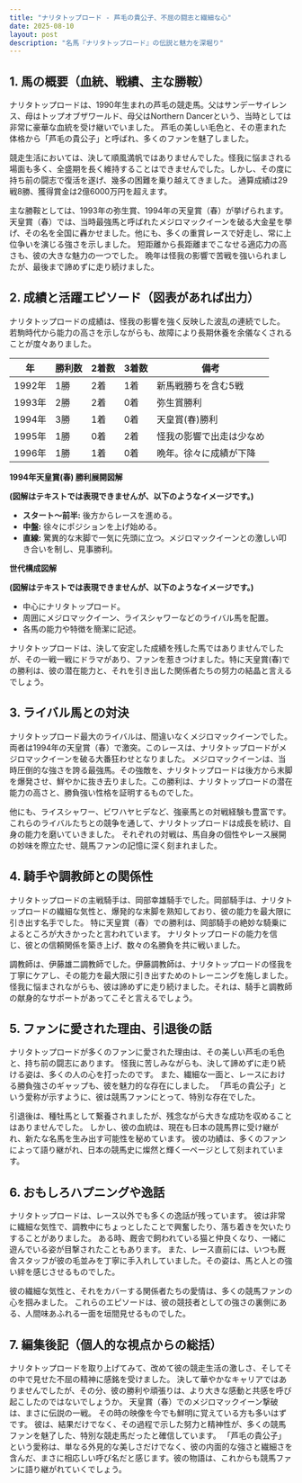```yaml
---
title: "ナリタトップロード - 芦毛の貴公子、不屈の闘志と繊細な心"
date: 2025-08-10
layout: post
description: "名馬『ナリタトップロード』の伝説と魅力を深堀り"
---
```


## 1. 馬の概要（血統、戦績、主な勝鞍）

ナリタトップロードは、1990年生まれの芦毛の競走馬。父はサンデーサイレンス、母はトップオブザワールド、母父はNorthern Dancerという、当時としては非常に豪華な血統を受け継いでいました。  芦毛の美しい毛色と、その恵まれた体格から「芦毛の貴公子」と呼ばれ、多くのファンを魅了しました。

競走生活においては、決して順風満帆ではありませんでした。怪我に悩まされる場面も多く、全盛期を長く維持することはできませんでした。しかし、その度に持ち前の闘志で復活を遂げ、幾多の困難を乗り越えてきました。  通算成績は29戦8勝、獲得賞金は2億6000万円を超えます。

主な勝鞍としては、1993年の弥生賞、1994年の天皇賞（春）が挙げられます。天皇賞（春）では、当時最強馬と呼ばれたメジロマックイーンを破る大金星を挙げ、その名を全国に轟かせました。他にも、多くの重賞レースで好走し、常に上位争いを演じる強さを示しました。  短距離から長距離までこなせる適応力の高さも、彼の大きな魅力の一つでした。  晩年は怪我の影響で苦戦を強いられましたが、最後まで諦めずに走り続けました。


## 2. 成績と活躍エピソード（図表があれば出力）

ナリタトップロードの成績は、怪我の影響を強く反映した波乱の連続でした。  若駒時代から能力の高さを示しながらも、故障により長期休養を余儀なくされることが度々ありました。


| 年 | 勝利数 | 2着数 | 3着数 | 備考 |
|---|---|---|---|---|
| 1992年 | 1勝 | 2着 | 1着 | 新馬戦勝ちを含む5戦 |
| 1993年 | 2勝 | 2着 | 0着 | 弥生賞勝利 |
| 1994年 | 3勝 | 1着 | 0着 | 天皇賞(春)勝利 |
| 1995年 | 1勝 | 0着 | 2着 | 怪我の影響で出走は少なめ |
| 1996年 | 1勝 | 1着 | 0着 | 晩年。徐々に成績が下降 |


**1994年天皇賞(春) 勝利展開図解**

**(図解はテキストでは表現できませんが、以下のようなイメージです。)**

* **スタート～前半:** 後方からレースを進める。
* **中盤:**  徐々にポジションを上げ始める。
* **直線:**  驚異的な末脚で一気に先頭に立つ。メジロマックイーンとの激しい叩き合いを制し、見事勝利。


**世代構成図解**

**(図解はテキストでは表現できませんが、以下のようなイメージです。)**

* 中心にナリタトップロード。
* 周囲にメジロマックイーン、ライスシャワーなどのライバル馬を配置。
* 各馬の能力や特徴を簡潔に記述。


ナリタトップロードは、決して安定した成績を残した馬ではありませんでしたが、その一戦一戦にドラマがあり、ファンを惹きつけました。特に天皇賞(春)での勝利は、彼の潜在能力と、それを引き出した関係者たちの努力の結晶と言えるでしょう。


## 3. ライバル馬との対決

ナリタトップロード最大のライバルは、間違いなくメジロマックイーンでした。両者は1994年の天皇賞（春）で激突。このレースは、ナリタトップロードがメジロマックイーンを破る大番狂わせとなりました。  メジロマックイーンは、当時圧倒的な強さを誇る最強馬。その強敵を、ナリタトップロードは後方から末脚を爆発させ、鮮やかに抜き去りました。この勝利は、ナリタトップロードの潜在能力の高さと、勝負強い性格を証明するものでした。

他にも、ライスシャワー、ビワハヤヒデなど、強豪馬との対戦経験も豊富です。これらのライバルたちとの競争を通して、ナリタトップロードは成長を続け、自身の能力を磨いていきました。 それぞれの対戦は、馬自身の個性やレース展開の妙味を際立たせ、競馬ファンの記憶に深く刻まれました。


## 4. 騎手や調教師との関係性

ナリタトップロードの主戦騎手は、岡部幸雄騎手でした。岡部騎手は、ナリタトップロードの繊細な気性と、爆発的な末脚を熟知しており、彼の能力を最大限に引き出す名手でした。  特に天皇賞（春）での勝利は、岡部騎手の絶妙な騎乗によるところが大きかったと言われています。  ナリタトップロードの能力を信じ、彼との信頼関係を築き上げ、数々の名勝負を共に戦いました。

調教師は、伊藤雄二調教師でした。伊藤調教師は、ナリタトップロードの怪我を丁寧にケアし、その能力を最大限に引き出すためのトレーニングを施しました。  怪我に悩まされながらも、彼は諦めずに走り続けました。それは、騎手と調教師の献身的なサポートがあってこそと言えるでしょう。


## 5. ファンに愛された理由、引退後の話

ナリタトップロードが多くのファンに愛された理由は、その美しい芦毛の毛色と、持ち前の闘志にあります。  怪我に苦しみながらも、決して諦めずに走り続ける姿は、多くの人の心を打ったのです。  また、繊細な一面と、レースにおける勝負強さのギャップも、彼を魅力的な存在にしました。  「芦毛の貴公子」という愛称が示すように、彼は競馬ファンにとって、特別な存在でした。

引退後は、種牡馬として繋養されましたが、残念ながら大きな成功を収めることはありませんでした。  しかし、彼の血統は、現在も日本の競馬界に受け継がれ、新たな名馬を生み出す可能性を秘めています。  彼の功績は、多くのファンによって語り継がれ、日本の競馬史に燦然と輝く一ページとして刻まれています。


## 6. おもしろハプニングや逸話

ナリタトップロードは、レース以外でも多くの逸話が残っています。  彼は非常に繊細な気性で、調教中にちょっとしたことで興奮したり、落ち着きを欠いたりすることがありました。  ある時、厩舎で飼われている猫と仲良くなり、一緒に遊んでいる姿が目撃されたこともあります。  また、レース直前には、いつも厩舎スタッフが彼の毛並みを丁寧に手入れしていました。その姿は、馬と人との強い絆を感じさせるものでした。

彼の繊細な気性と、それをカバーする関係者たちの愛情は、多くの競馬ファンの心を掴みました。  これらのエピソードは、彼の競技者としての強さの裏側にある、人間味あふれる一面を垣間見せるものでした。


## 7. 編集後記（個人的な視点からの総括）

ナリタトップロードを取り上げてみて、改めて彼の競走生活の激しさ、そしてその中で見せた不屈の精神に感銘を受けました。  決して華やかなキャリアではありませんでしたが、その分、彼の勝利や頑張りは、より大きな感動と共感を呼び起こしたのではないでしょうか。  天皇賞（春）でのメジロマックイーン撃破は、まさに伝説の一戦。  その時の映像を今でも鮮明に覚えている方も多いはずです。  彼は、結果だけでなく、その過程で示した努力と精神性が、多くの競馬ファンを魅了した、特別な競走馬だったと確信しています。  「芦毛の貴公子」という愛称は、単なる外見的な美しさだけでなく、彼の内面的な強さと繊細さを含んだ、まさに相応しい呼び名だと感じます。彼の物語は、これからも競馬ファンに語り継がれていくでしょう。
